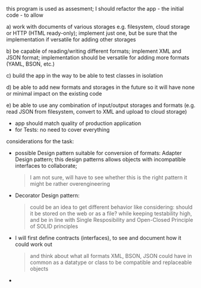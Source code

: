this program is used as assesment; I should refactor the app - the initial code - to allow

a) work with documents of various storages e.g. filesystem, cloud storage or HTTP (HTML ready-only);
implement just one, but be sure that the implementation if versatile for adding other storages

b) be capable of reading/writing different formats; implement XML and JSON format; implementation should
   be versatile for adding more formats (YAML, BSON, etc.)

c) build the app in the way to be able to test classes in isolation

d) be able to add new formats and storages in the future so it will have none or minimal impact on the existing code

e) be able to use any combination of input/output storages and formats 
(e.g. read JSON from filesystem, convert to XML and upload to cloud storage)


* app should match quality of production application
* for Tests: no need to cover everything


considerations for the task:

- possible Design pattern suitable for conversion of formats:
  Adapter Design pattern; this design patterns allows objects with incompatible 
  interfaces to collaborate;
    > I am not sure, will have to see whether this is the right pattern
    > it might be rather overengineering
- Decorator Design pattern:
    > could be an idea to get different behavior like considering:
    > should it be stored on the web or as a file?
    > while keeping testability high, and be in line with Single Resposibility 
    and Open-Closed Principle of SOLID principles
- I will first define contracts (interfaces), to see and document how it could work out
    > and think about what all formats XML, BSON, JSON could have in common as a datatype
    or class to be compatible and replaceable objects
- 

